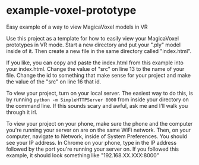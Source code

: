 # example-voxel-prototype
Easy example of a way to view MagicaVoxel models in VR

Use this project as a template for how to easily view your MagicaVoxel prototypes in VR mode. Start a new directory and put your ".ply" model inside of it. Then create a new file in the same directory called "index.html".

If you like, you can copy and paste the index.html from this example into your index.html. Change the value of "src" on line 13 to the name of your file. Change the id to something that make sense for your project and make the value of the "src" on line 16 that id.

To view your project, turn on your local server. The easiest way to do this, is by running `python -m SimpleHTTPServer 8000` from inside your directory on the command line. If this sounds scary and awful, ask me and I'll walk you through it irl.

To view your project on your phone, make sure the phone and the computer you're running your server on are on the same WiFi network. Then, on your computer, navigate to Network, inside of System Preferences. You should see your IP address. In Chrome on your phone, type in the IP address followed by the port you're running your server on. If you followed this example, it should look something like "192.168.XX.XXX:8000"
